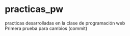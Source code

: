 # practicas_pw
practicas desarrolladas en la clase de programación web  
Primera prueba para cambios (commit)
